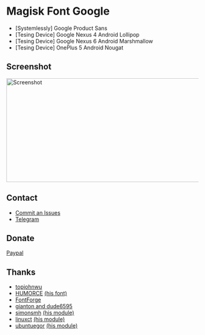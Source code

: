 # Magisk Font Google
* [Systemlessly] Google Product Sans
* [Tesing Device] Google Nexus 4 Android Lollipop
* [Tesing Device] Google Nexus 6 Android Marshmallow
* [Tesing Device] OnePlus 5 Android Nougat

## Screenshot ##
<img src="http://theinspirationroom.com/daily/design/2015/9/product_sans_font.png" height="272" width="512" alt="Screenshot" height="720px">

## Contact ##
* <a href="https://github.com/pirasalbe/Magisk_Font_Google/issues">Commit an Issues</a>
* <a href="https://t.me/pirasalbe">Telegram</a>

## Donate ##
<a href="https://paypal.me/pirasalbe">Paypal</a>

## Thanks ##
* <a href="https://github.com/topjohnwu">topjohnwu</a>
* <a href="https://github.com/HUMORCE">HUMORCE</a> <a href="https://github.com/Magisk-Modules-Repo/Systemlessly-Font-with-Tsukushimarugo-A-CJK-Sleek">(his font)</a>
* <a href="https://fontforge.github.io/en-US/">FontForge</a>
* <a href="https://forum.xda-developers.com/android/themes/fonts-flashable-zips-t3219827">gianton and dude6595</a>
* <a href="https://github.com/simonsmh">simonsmh</a> <a href="https://github.com/Magisk-Modules-Repo/magisk-notosanscjk-nougat">(his module)</a>
* <a href="https://github.com/sergiocastell">linuxct</a> <a href="https://github.com/sergiocastell/AndroidO-NotoColorEmojiReplacer">(his module)</a>
* <a href="https://github.com/ubuntuegor">ubuntuegor</a> <a href="https://github.com/Magisk-Modules-Repo/google-sans-enabler">(his module)</a>
